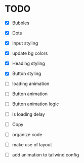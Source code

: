 # TODO

- [x] Bubbles
- [x] Dots
- [x] Input styling
- [x] update bg colors
- [x] Heading styling
- [x] Button styling

- [ ] loading animation
- [ ] Button animation
- [ ] Button animation logic
- [ ] is loading delay
- [ ] Copy

- [ ] organize code
- [ ] make use of layout
- [ ] add animation to tailwind config